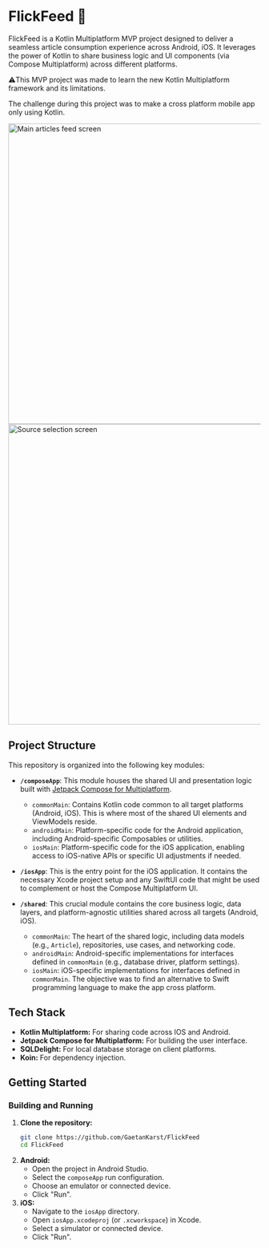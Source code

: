 # FlickFeed 📰

FlickFeed is a Kotlin Multiplatform MVP project designed to deliver a seamless article consumption experience across Android, iOS. It leverages the power of Kotlin to share business logic and UI components (via Compose Multiplatform) across different platforms.

⚠️This MVP project was made to learn the new Kotlin Multiplatform framework and its limitations.

The challenge during this project was to make a cross platform mobile app only using Kotlin.

<img src="./assets/main_screen.png" alt="Main articles feed screen" width="600"/>
<img src="./assets/sources_screen.png" alt="Source selection screen" width="600"/>

## Project Structure

This repository is organized into the following key modules:

*   **`/composeApp`**: This module houses the shared UI and presentation logic built with [Jetpack Compose for Multiplatform](https://www.jetbrains.com/lp/compose-multiplatform/).
    *   `commonMain`: Contains Kotlin code common to all target platforms (Android, iOS). This is where most of the shared UI elements and ViewModels reside.
    *   `androidMain`: Platform-specific code for the Android application, including Android-specific Composables or utilities.
    *   `iosMain`: Platform-specific code for the iOS application, enabling access to iOS-native APIs or specific UI adjustments if needed.

*   **`/iosApp`**: This is the entry point for the iOS application. It contains the necessary Xcode project setup and any SwiftUI code that might be used to complement or host the Compose Multiplatform UI.

*   **`/shared`**: This crucial module contains the core business logic, data layers, and platform-agnostic utilities shared across all targets (Android, iOS).
    *   `commonMain`: The heart of the shared logic, including data models (e.g., `Article`), repositories, use cases, and networking code.
    *   `androidMain`: Android-specific implementations for interfaces defined in `commonMain` (e.g., database driver, platform settings).
    *   `iosMain`: iOS-specific implementations for interfaces defined in `commonMain`. The objective was to find an alternative to Swift programming language to make the app cross platform.
    
## Tech Stack

*   **Kotlin Multiplatform:** For sharing code across IOS and Android.
*   **Jetpack Compose for Multiplatform:** For building the user interface.
*   **SQLDelight:** For local database storage on client platforms.
*   **Koin:** For dependency injection.

## Getting Started

### Building and Running

1.  **Clone the repository:**
    ```bash
    git clone https://github.com/GaetanKarst/FlickFeed
    cd FlickFeed
    ```
2.  **Android:**
    *   Open the project in Android Studio.
    *   Select the `composeApp` run configuration.
    *   Choose an emulator or connected device.
    *   Click "Run".
3.  **iOS:**
    *   Navigate to the `iosApp` directory.
    *   Open `iosApp.xcodeproj` (or `.xcworkspace`) in Xcode.
    *   Select a simulator or connected device.
    *   Click "Run".